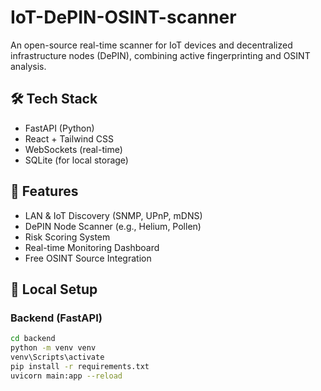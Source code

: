 # IoT-DePIN-OSINT-scanner

An open-source real-time scanner for IoT devices and decentralized infrastructure nodes (DePIN), combining active fingerprinting and OSINT analysis.

## 🛠 Tech Stack
- FastAPI (Python)
- React + Tailwind CSS
- WebSockets (real-time)
- SQLite (for local storage)

## 🚀 Features
- LAN & IoT Discovery (SNMP, UPnP, mDNS)
- DePIN Node Scanner (e.g., Helium, Pollen)
- Risk Scoring System
- Real-time Monitoring Dashboard
- Free OSINT Source Integration

## 🧪 Local Setup

### Backend (FastAPI)
```bash
cd backend
python -m venv venv
venv\Scripts\activate
pip install -r requirements.txt
uvicorn main:app --reload


